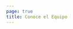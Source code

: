```yaml
---
page: true
title: Conoce el Equipo
---
```


<script setup>
import TeamPage from './team/TeamPage.vue'
</script>

<TeamPage />
